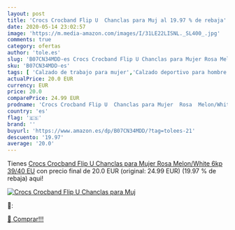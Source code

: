 ```yaml
---
layout: post
title: 'Crocs Crocband Flip U  Chanclas para Muj al 19.97 % de rebaja'
date: 2020-05-14 23:02:57
image: 'https://m.media-amazon.com/images/I/31LE22LISNL._SL400_.jpg'
comments: true
category: ofertas
author: 'tole.es'
slug: 'B07CN34MDD-es Crocs Crocband Flip U Chanclas para Mujer Rosa Melon/White...'
sku: 'B07CN34MDD-es'
tags: [ 'Calzado de trabajo para mujer','Calzado deportivo para hombre','Calzado sanitario y de hostelería para mujer','Chanclas y sandalias de piscina para hombre','Sandalias y chanclas para niña','Zapatillas y calzado deportivo para hombre','Zapatos','Zapatos para hombre','Zapatos para mujer','Zapatos para niñas pequeñas','Zapatos y complementos','Zuecos sanitarios y de hostelería para mujer','Zuecos y mules para hombre','chanclas', ]
actualPrice: 20.0 EUR
currency: EUR
price: 20.0
comparePrice: 24.99 EUR
prodname: 'Crocs Crocband Flip U  Chanclas para Mujer  Rosa  Melon/White 6kp   39/40 EU'
country: 'es'
flag: '🇪🇸'
brand: ''
buyurl: 'https://www.amazon.es/dp/B07CN34MDD/?tag=tolees-21'
descuento: '19.97'
average: '20.0'
---
```


Tienes [Crocs Crocband Flip U  Chanclas para Mujer  Rosa  Melon/White 6kp   39/40 EU](https://www.amazon.es/dp/B07CN34MDD/?tag=tolees-21) con precio final de  20.0 EUR (original: 24.99 EUR) (19.97 %  de rebaja) aqui!

[![Crocs Crocband Flip U  Chanclas para Muj](https://m.media-amazon.com/images/I/31LE22LISNL._SL400_.jpg)](https://www.amazon.es/dp/B07CN34MDD/?tag=tolees-21)

🔎:


[🛒 Comprar!!!](https://www.amazon.es/dp/B07CN34MDD/?tag=tolees-21)

